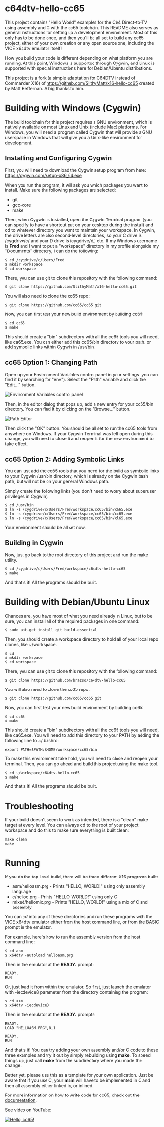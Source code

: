 # c64dtv-hello-cc65
This project contains "Hello World" examples for the C64 Direct-to-TV
using assembly and C with the cc65 toolchain. This README also serves as
general instructions for setting up a development environment. Most of this
only has to be done once, and then you'll be all set to build any cc65 project,
either of your own creation or any open source one, including the VICE x64dtv
emulator itself!

How you build your code is different depending on what platform you are running.
At this point, Windows is supported through Cygwin, and Linux is supported with
special instructions here for Debian/Ubuntu distributions.

This project is a fork (a simple adaptation for C64DTV instead of Commander X16) of https://github.com/SlithyMatt/x16-hello-cc65 created by Matt Heffernan. A big thanks to him.

# Building with Windows (Cygwin)

The build toolchain for this project requires a GNU environment, which is
natively available on most Linux and Unix (include Mac) platforms. For
Windows, you will need a program called Cygwin that will provide a GNU
userspace in Windows that will give you a Unix-like environment for development.

## Installing and Configuring Cygwin

First, you will need to download the Cygwin setup program from here:
https://cygwin.com/setup-x86_64.exe

When you run the program, it will ask you which packages you want to install.
Make sure the following packages are selected:

- git
- gcc-core
- make

Then, when Cygwin is installed, open the Cygwin Terminal program (you can
specify to have a shortcut put on your desktop during the install) and cd
to whatever directory you want to maintain your workspace. In Cygwin, the
drive letters are also second-level directories, so your C drive is /cygdrive/c/
and your D drive is /cygdrive/d/, etc. If my Windows username is **Fred** and
I want to put a "workspace" directory in my profile alongside my "Documents"
directory, I can do the following:

```
$ cd /cygdrive/c/Users/Fred
$ mkdir workspace
$ cd workspace
```

There, you can use git to clone this repository with the following command:

```
$ git clone https://github.com/SlithyMatt/x16-hello-cc65.git
```

You will also need to clone the cc65 repo:

```
$ git clone https://github.com/cc65/cc65.git
```

Now, you can first test your new build environment by building cc65:

```
$ cd cc65
$ make
```

This should create a "bin" subdirectory with all the cc65 tools you will need,
like ca65.exe. You can either add this cc65/bin directory to your path, or add
symbolic links within Cygwin in /usr/bin.

## cc65 Option 1: Changing Path

Open up your Environment Variables control panel in your settings (you can find it by searching for "env"). Select the "Path" variable and click the "Edit..." button.

![Environment Variables control panel](env.png)

Then, in the editor dialog that pops up, add a new entry for your cc65/bin directory.
You can find it by clicking on the "Browse..." button.

![Path Editor](path.png)

Then click the "OK" button. You should be all set to run the cc65 tools from anywhere on Windows.
If your Cygwin Terminal was left open during this change, you will need to close it
and reopen it for the new environment to take effect.

## cc65 Option 2: Adding Symbolic Links

You can just add the cc65 tools that you need for the build as symbolic links to your Cygwin /usr/bin directory, which is already on the Cygwin bash path, but will not be on your general Windows
path.

Simply create the following links (you don't need to worry about superuser privileges in Cygwin):

```
$ cd /usr/bin
$ ln -s /cygdrive/c/Users/Fred/workspace/cc65/bin/ca65.exe
$ ln -s /cygdrive/c/Users/Fred/workspace/cc65/bin/cc65.exe
$ ln -s /cygdrive/c/Users/Fred/workspace/cc65/bin/cl65.exe
```

Your environment should be all set now.

## Building in Cygwin

Now, just go back to the root directory of this project and run the make utility.

```
$ cd /cygdrive/c/Users/Fred/workspace/c64dtv-hello-cc65
$ make
```

And that's it! All the programs should be built.

# Building with Debian/Ubuntu Linux

Chances are, you have most of what you need already in Linux, but to be sure,
you can install all of the required packages in one command:

```
$ sudo apt-get install git build-essential
```

Then, you should create a workspace directory to hold all of your local repo
clones, like ~/workspace.

```
$ cd
$ mkdir workspace
$ cd workspace
```

There, you can use git to clone this repository with the following command:

```
$ git clone https://github.com/brazso/c64dtv-hello-cc65
```

You will also need to clone the cc65 repo:

```
$ git clone https://github.com/cc65/cc65.git
```

Now, you can first test your new build environment by building cc65:

```
$ cd cc65
$ make
```

This should create a "bin" subdirectory with all the cc65 tools you will need,
like ca65.exe. You will need to add this directory to your PATH by adding the following
line to ~/.bashrc:

```
export PATH=$PATH:$HOME/workspace/cc65/bin
```

To make this environment take hold, you will need to close and reopen your terminal.
Then, you can go ahead and build this project using the make tool.

```
$ cd ~/workspace/c64dtv-hello-cc65
$ make
```

And that's it! All the programs should be built.

# Troubleshooting

If your build doesn't seem to work as intended, there is a "clean" make target
at every level. You can always cd to the root of your project workspace and
do this to make sure everything is built clean:

```
make clean
make
```

# Running

If you do the top-level build, there will be three different X16 programs
built:

* asm/helloasm.prg - Prints "HELLO, WORLD!" using only assembly language
* c/helloc.prg - Prints "HELLO, WORLD!" using only C
* mixed/hellomix.prg - Prints "HELLO, WORLD!" using a mix of C and assembly

You can *cd* into any of these directories and run these programs with the
VICE x64dtv emulator either from the host command line, or from the BASIC prompt
in the emulator.

For example, here's how to run the assembly version from the host command line:

```
$ cd asm
$ x64dtv -autoload helloasm.prg
```

Then in the emulator at the **READY.** prompt:

```
READY.
RUN
```

Or, just load it from within the emulator. So first, just launch the emulator with -iecdevice8 parameter from
the directory containing the program:

```
$ cd asm
$ x64dtv -iecdevice8
```

Then in the emulator at the **READY.** prompts:

```
READY.
LOAD "HELLOASM.PRG",8,1

READY.
RUN
```

And that's it! You can try adding your own assembly and/or C code to these
three examples and try it out by simply rebuilding using **make**. To speed
things up, just call **make** from the subdirectory where you made the change.

Better yet, please use this as a template for your own application. Just be
aware that if you use C, your **main** will have to be implemented in C and
then all assembly either linked in, or inlined.

For more information on how to write code for cc65, check out the
[documentation](https://cc65.github.io/doc/).

See video on YouTube:

[![Hello, cc65!](http://img.youtube.com/vi/t0jU2MjvCM0/0.jpg)](https://youtu.be/t0jU2MjvCM0)
